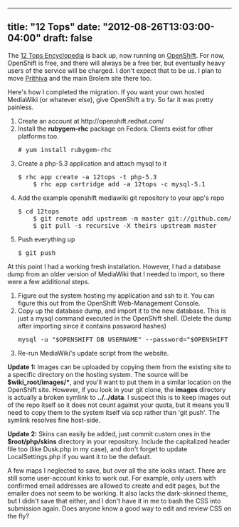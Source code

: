 
---
title: "12 Tops"
date: "2012-08-26T13:03:00-04:00"
draft: false
---

The [12 Tops Encyclopedia](http://12tops.brolem.net) is back up, now running on <a href="https://openshift.redhat.com/app/">OpenShift</a>. For now, OpenShift is free, and there will always be a free tier, but eventually heavy users of the service will be charged. I don't expect that to be us. I plan to move <a href="http://prithiva.brolem.net">Prithiva</a> and the main Brolem site there too.

Here's how I completed the migration. If you want your own hosted MediaWiki (or whatever else), give OpenShift a try. So far it was pretty painless.

<ol>
  <li>Create an account at http://openshift.redhat.com/</li>
  <li>Install the <strong>rubygem-rhc</strong> package on Fedora. Clients exist for other platforms too.
    <pre># yum install rubygem-rhc</pre></li>
  <li>Create a php-5.3 application and attach mysql to it
    <pre>$ rhc app create -a 12tops -t php-5.3
    $ rhc app cartridge add -a 12tops -c mysql-5.1</pre></li>
  <li>Add the example openshift mediawiki git repository to your app's repo
    <pre>$ cd 12tops
    $ git remote add upstream -m master git://github.com/openshift/mediawiki-example.git
    $ git pull -s recursive -X theirs upstream master</pre></li>
  <li>Push everything up
    <pre>$ git push</pre></li>
</ol>

At this point I had a working fresh installation. However, I had a database dump from an older version of MediaWiki that I needed to import, so there were a few additional steps.

<ol>
  <li>Figure out the system hosting my application and ssh to it. You can figure this out from the OpenShift Web-Management Console.</li>
  <li>Copy up the database dump, and import it to the new database. This is just a mysql command executed in the OpenShift shell. (Delete the dump after importing since it contains password hashes)
    <pre>mysql -u "$OPENSHIFT_DB_USERNAME" --password="$OPENSHIFT_DB_PASSWORD" -h "$OPENSHIFT_DB_HOST" -P "$OPENSHIFT_DB_PORT" [DB-Name] < dump.sql</pre></li>
  <li>Re-run MediaWiki's update script from the website.</li>
</ol>

<strong>Update 1:</strong> Images can be uploaded by copying them from the existing site to a specific directory on the hosting system. The source will be <strong>$wiki_root/images/*</strong>, and you'll want to put them in a similar location on the OpenShift site. However, if you look in your git clone, the <strong>images</strong> directory is actually a broken symlink to <strong>../../data</strong>. I suspect this is to keep images out of the repo itself so it does not count against your quota, but it means you'll need to copy them to the system itself via scp rather than 'git push'. The symlink resolves fine host-side.

<strong>Update 2:</strong> Skins can easily be added, just commit custom ones in the <strong>$root/php/skins</strong> directory in your repository. Include the capitalized header file too (like Dusk.php in my case), and don't forget to update LocalSettings.php if you want it to be the default.

A few maps I neglected to save, but over all the site looks intact. There are still some user-account kinks to work out. For example, only users with confirmed email addresses are allowed to create and edit pages, but the emailer does not seem to be working. It also lacks the dark-skinned theme, but I didn't save that either, and I don't have it in me to bash the CSS into submission again. Does anyone know a good way to edit and review CSS on the fly?

